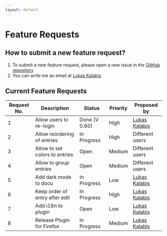```yaml
---
layout: default
---
```


# Feature Requests

## How to submit a new feature request?

1. To submit a new feature request, please open a new issue in the [GitHub repository](https://github.com/lkalabis/SF-Switcher/issues/new/choose)
2. You can write me an email at [Lukas Kalabis](mailto:developer.kalabis.lukas@gmail.com)

## Current Feature Requests

| Request No. | Description                    | Status        | Priority | Proposed by                                        |
| ----------- | ------------------------------ | -----------   | -------- | -------------------------------------------------- |
| 1           | Allow users to re-login        | Done (V 0.60) | High     | [Lukas Kalabis](developer.kalabis.lukas@gmail.com) |
| 2           | Allow reordering of entries    | In Progress   | High     | Different users                                    |
| 3           | Allow to set colors to entries | Open          | Medium   | Different users                                    |
| 4           | Allow to group entries         | Open          | Medium   | Different users                                    |
| 5           | Add dark mode to docu          | In Progress   | Low      | [Lukas Kalabis](developer.kalabis.lukas@gmail.com) |
| 6           | Keep order of entry after edit | In Progress   | High     | [Lukas Kalabis](developer.kalabis.lukas@gmail.com) |
| 7           | Add i18n to plugin             | Open          | Low      | [Lukas Kalabis](developer.kalabis.lukas@gmail.com) |
| 8           | Release Plugin for Firefox     | In Progress   | Medium   | [Lukas Kalabis](developer.kalabis.lukas@gmail.com) |


